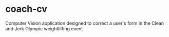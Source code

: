 # coach-cv
Computer Vision application designed to correct a user's form in the Clean and Jerk Olympic weightlifting event
